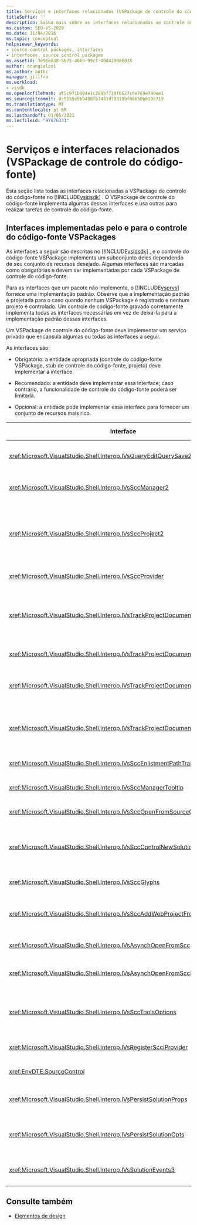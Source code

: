 ```yaml
---
title: Serviços e interfaces relacionados (VSPackage de controle do código-fonte)
titleSuffix: ''
description: Saiba mais sobre as interfaces relacionadas ao controle do código-fonte no SDK do Visual Studio. O pacote implementa algumas interfaces e usa outras para controle do código-fonte.
ms.custom: SEO-VS-2020
ms.date: 11/04/2016
ms.topic: conceptual
helpviewer_keywords:
- source control packages, interfaces
- interfaces, source control packages
ms.assetid: 3e96e838-5675-46bb-99cf-40d420086038
author: acangialosi
ms.author: anthc
manager: jillfra
ms.workload:
- vssdk
ms.openlocfilehash: af5c971b804e1c288bf710f6627c0e769e790ee1
ms.sourcegitcommit: 0c9155e9b9408fb7481d79319bf08650b610e719
ms.translationtype: MT
ms.contentlocale: pt-BR
ms.lasthandoff: 01/05/2021
ms.locfileid: "97876331"
---
```

# <a name="related-services-and-interfaces-source-control-vspackage"></a>Serviços e interfaces relacionados (VSPackage de controle do código-fonte)

Esta seção lista todas as interfaces relacionadas a VSPackage de controle do código-fonte no [!INCLUDE[vsipsdk](../../extensibility/includes/vsipsdk_md.md)] . O VSPackage de controle do código-fonte implementa algumas dessas interfaces e usa outras para realizar tarefas de controle do código-fonte.

## <a name="interfaces-implemented-by-and-for-source-control-vspackages"></a>Interfaces implementadas pelo e para o controle do código-fonte VSPackages

 As interfaces a seguir são descritas no [!INCLUDE[vsipsdk](../../extensibility/includes/vsipsdk_md.md)] , e o controle do código-fonte VSPackage implementa um subconjunto deles dependendo de seu conjunto de recursos desejado. Algumas interfaces são marcadas como obrigatórias e devem ser implementadas por cada VSPackage de controle do código-fonte.

 Para as interfaces que um pacote não implementa, o [!INCLUDE[vsprvs](../../code-quality/includes/vsprvs_md.md)] fornece uma implementação padrão. Observe que a implementação padrão é projetada para o caso quando nenhum VSPackage é registrado e nenhum projeto é controlado. Um controle de código-fonte gravado corretamente implementa todas as interfaces necessárias em vez de deixá-la para a implementação padrão dessas interfaces.

 Um VSPackage de controle do código-fonte deve implementar um serviço privado que encapsula algumas ou todas as interfaces a seguir.

 As interfaces são:

- Obrigatório: a entidade apropriada (controle do código-fonte VSPackage, stub de controle do código-fonte, projeto) deve implementar a interface.

- Recomendado: a entidade deve implementar essa interface; caso contrário, a funcionalidade de controle do código-fonte poderá ser limitada.

- Opcional: a entidade pode implementar essa interface para fornecer um conjunto de recursos mais rico.

| Interface | Finalidade | Implementado por | Implementar? |
| - | - |--------------------------|-------------|
| <xref:Microsoft.VisualStudio.Shell.Interop.IVsQueryEditQuerySave2> | Os editores chamam essa interface antes de modificar ou salvar um arquivo. O VSPackage de controle do código-fonte pode fazer check-out no arquivo ou negar a operação se o check-out falhar. | VSPackage de controle do código-fonte | Recomendado |
| <xref:Microsoft.VisualStudio.Shell.Interop.IVsSccManager2> | Essa interface fornece funcionalidade básica de controle do código-fonte para projetos, como registro e cancelamento de registro de projetos com controle do código-fonte e fornecimento de suporte para glifos de controle do código-fonte básico. | VSPackage de controle do código-fonte | Necessária |
| <xref:Microsoft.VisualStudio.Shell.Interop.IVsSccProject2> | Essa interface é obtida do <xref:Microsoft.VisualStudio.Shell.Interop.IVsHierarchy> usando a <xref:System.Runtime.InteropServices.Marshal.QueryInterface%2A> função ou simplesmente convertendo o objeto que está implementando `IVsHierarchy` para o `IVsSccProject2` . Ele é usado para obter os arquivos sob controle do código-fonte em um projeto ou para informar o projeto do status ou do local do controle do código-fonte atual. | Projeto | Necessária |
| <xref:Microsoft.VisualStudio.Shell.Interop.IVsSccProvider> | O módulo de integração usa essa interface para definir o VSPackage ativo atual. | VSPackage de controle do código-fonte | Necessária |
| <xref:Microsoft.VisualStudio.Shell.Interop.IVsTrackProjectDocuments2> | Essa interface é baseada em um modelo de assinatura. Qualquer VSPackage pode sinalizar que deseja receber eventos de documento e ser avisado pelo shell sobre eventos que estão prestes a acontecer. Ele é implementado e manipulado pelo [!INCLUDE[vsprvs](../../code-quality/includes/vsprvs_md.md)] , que, por sua vez, passa eventos que implementam o `IVsTrackProjectDocumentsEvents2` para o VSPackage. | Stub de controle do código-fonte | Necessária |
| <xref:Microsoft.VisualStudio.Shell.Interop.IVsTrackProjectDocuments3> | Essa interface fornece processamento em lotes, operações sincronizadas de leitura/gravação e um `OnQueryAddFiles` método avançado. | Stub de controle do código-fonte | Necessária |
| <xref:Microsoft.VisualStudio.Shell.Interop.IVsTrackProjectDocumentsEvents2> | **Gerenciador de soluções** e Projects chamam essa interface quando novos arquivos são adicionados aos projetos, ou quando arquivos e pastas são renomeados ou excluídos dos projetos. O VSPackage de controle do código-fonte pode fazer check-out do arquivo de projeto ou cancelar a operação. | VSPackage de controle do código-fonte | Recomendado |
| <xref:Microsoft.VisualStudio.Shell.Interop.IVsTrackProjectDocumentsEvents3> | **Gerenciador de soluções** e Projects chamam essa interface em resposta a chamadas feitas para os métodos da interface IVstrackProjectDocuments3. O VSPackage de controle do código-fonte pode acompanhar operações em lote, operações sincronizadas de leitura/gravação e trabalhar com um método mais avançado `OnQueryAddFiles` . | VSPackage de controle do código-fonte | Recomendado |
| <xref:Microsoft.VisualStudio.Shell.Interop.IVsSccEnlistmentPathTranslation> | Essa interface fornece suporte ao gerenciamento de inscrição para projetos Web. | VSPackage de controle do código-fonte | Recomendado |
| <xref:Microsoft.VisualStudio.Shell.Interop.IVsSccManagerTooltip> | Essa interface é usada para recuperar dicas de ferramenta para os arquivos de origem controlada nos projetos. | VSPackage de controle do código-fonte | Opcional |
| <xref:Microsoft.VisualStudio.Shell.Interop.IVsSccOpenFromSourceControl> | Essa interface fornece suporte à extensão de namespace. | VSPackage de controle do código-fonte | Opcional |
| <xref:Microsoft.VisualStudio.Shell.Interop.IVsSccControlNewSolution> | O VSPackage usa essa interface para integrar uma extensão de namespace nas caixas de diálogo **novo**, **abrir** ou **salvar** . Consequentemente, os projetos podem ser adicionados automaticamente ao controle do código-fonte na criação ou adicionados ao controle do código-fonte quando uma operação de salvamento estiver em vigor. | VSPackage de controle do código-fonte | Opcional |
| <xref:Microsoft.VisualStudio.Shell.Interop.IVsSccGlyphs> | O VSPackage usa essa interface para definir glifos adicionais como glifos de controle do código-fonte para nós no **Gerenciador de soluções**. | VSPackage de controle do código-fonte | Opcional |
| <xref:Microsoft.VisualStudio.Shell.Interop.IVsSccAddWebProjectFromSourceControl> | A caixa de diálogo **Adicionar** para projetos Web usa essa interface. Ele fornece métodos para procurar um local de controle do código-fonte e para abrir um projeto Web adicionado anteriormente no repositório do controle do código-fonte nesse local. | VSPackage de controle do código-fonte | Recomendado |
| <xref:Microsoft.VisualStudio.Shell.Interop.IVsAsynchOpenFromScc> | Essa interface dá suporte ao carregamento assíncrono (em segundo plano) de projetos do controle do código-fonte. | VSPackage de controle do código-fonte | Opcional |
| <xref:Microsoft.VisualStudio.Shell.Interop.IVsAsynchOpenFromSccProjectEvents> | Essa interface permite que os projetos assistam ao progresso do carregamento assíncrono iniciado pelo <xref:Microsoft.VisualStudio.Shell.Interop.IVsAsynchOpenFromScc> . | Projeto | Opcional |
| <xref:Microsoft.VisualStudio.Shell.Interop.IVsSccToolsOptions> | Essa interface permite que o IDE consulte o controle do código-fonte ativo VSPackage. O IDE consulta o valor das configurações de controle do código-fonte que têm significado, mesmo quando não há nenhum VSPackage de controle do código-fonte ativo registrado. Essa interface é implementada e manipulada pelo [!INCLUDE[vsprvs](../../code-quality/includes/vsprvs_md.md)] . | Stub de controle do código-fonte | Necessária |
| <xref:Microsoft.VisualStudio.Shell.Interop.IVsRegisterScciProvider> | Essa interface é usada para registrar o VSPackage de controle do código-fonte. | Stub de controle do código-fonte | Necessária |
| <xref:EnvDTE.SourceControl> | Essa interface é usada na automação. Assim, ele expõe apenas funções que podem ser executadas sem exibir nenhuma interface do usuário. | VSPackage de controle do código-fonte | Opcional |
| <xref:Microsoft.VisualStudio.Shell.Interop.IVsPersistSolutionProps> | Essa interface é usada para salvar as configurações de controle do código-fonte no arquivo da solução (. sln). As configurações incluem os sinalizadores local do controle do código-fonte e status do controle do código-fonte. | VSPackage de controle do código-fonte | Recomendado |
| <xref:Microsoft.VisualStudio.Shell.Interop.IVsPersistSolutionOpts> | Essa interface é usada para salvar as configurações de controle do código-fonte no arquivo de opções de solução (. suo). Isso pode incluir configurações de controle do código-fonte específicas do usuário, como o local de inscrição do usuário atual. | VSPackage de controle do código-fonte | Recomendado |
| <xref:Microsoft.VisualStudio.Shell.Interop.IVsSolutionEvents3> | Essa interface é usada para monitorar eventos a fim de executar operações, como verificação de arquivos de projeto antes de fechar soluções ou obter novos arquivos do controle do código-fonte ao abrir um projeto. | VSPackage de controle do código-fonte | Recomendado |

## <a name="see-also"></a>Consulte também
- [Elementos de design](../../extensibility/internals/source-control-vspackage-design-elements.md)
